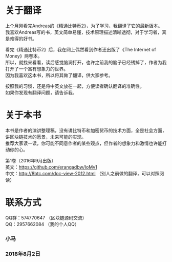 # 关于翻译
上个月刚看完Andreas的《精通比特币2》，为了学习，我翻译了它的最新版本。<br>
我喜欢Andreas写的书，英文简单易懂，技术原理描述清晰透彻，对于学习者，真是难得的好书。

看完《精通比特币2》后，我在网上偶然看到作者还出版了《The Internet of Money》两卷本。<br>
所以，就找来看看，读后感觉脑洞打开，也许之前我的脑子已经锈掉了，作者为我打开了一个富有想象力的世界。<br>
因为我喜欢这本书，所以将其做了翻译，供大家参考。

按照我的习惯，还是将中英文放在一起，方便读者确认翻译的准确性。<br>
如果你发现有翻译问题，请告诉我。

# 关于本书
本书是作者的演讲整理稿，没有讲比特币和加密货币的技术方面，全是社会方面，讲区块链技术的愿景，未来可能的实现。<br>
推荐大家读一读，你可能不同意作者的某些观点，但作者的想象力和激情也许能打动你的心。<br>

第1卷（2016年9月出版）<br>
英文：https://github.com/erangadbw/IoMv1<br>
中文：http://8btc.com/doc-view-2012.html   （别人之前做的翻译，可以对照阅读）

# 联系方式
QQ群：574770647 （区块链源码交流）</br>
QQ：2957662084 （我的个人QQ）</br>

### 小马 
### 2018年8月2日

